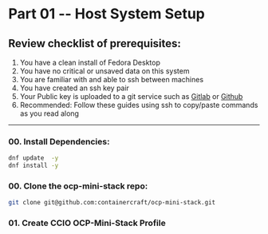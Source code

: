 # Part 01 -- Host System Setup

## Review checklist of prerequisites:

1. You have a clean install of Fedora Desktop
2. You have no critical or unsaved data on this system
3. You are familiar with and able to ssh between machines
4. You have created an ssh key pair
5. Your Public key is uploaded to a git service such as [Gitlab](https://gitlab.com/) or [Github](https://github.com/)
6. Recommended: Follow these guides using ssh to copy/paste commands as you read along

--------------------------------------------------------------------------------

### 00\. Install Dependencies:

```sh
dnf update  -y
dnf install -y 
```

### 00\. Clone the ocp-mini-stack repo:

```sh
git clone git@github.com:containercraft/ocp-mini-stack.git
```

### 01\. Create CCIO OCP-Mini-Stack Profile
